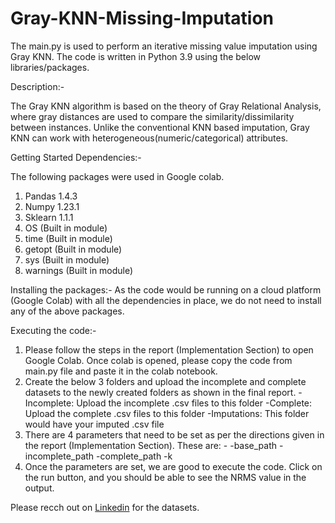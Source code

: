 # Gray-KNN-Missing-Imputation
The main.py is used to perform an iterative missing value imputation using Gray KNN. The code is written in Python 3.9 using the below libraries/packages.

Description:-
	
The Gray KNN algorithm is based on the theory of Gray Relational Analysis, where gray distances are used to compare the similarity/dissimilarity between instances. Unlike the conventional KNN based imputation, Gray KNN can work with heterogeneous(numeric/categorical) attributes.

Getting Started
Dependencies:-

The following packages were used in Google colab.
1. Pandas 1.4.3
2. Numpy 1.23.1
3. Sklearn 1.1.1
4. OS (Built in module)
5. time (Built in module)
6. getopt (Built in module)
7. sys (Built in module)
8. warnings (Built in module)

Installing the packages:-
As the code would be running on a cloud platform (Google Colab) with all the dependencies in place, we do not need to install any of the above packages.

Executing the code:-

1. Please follow the steps in the report (Implementation Section) to open Google Colab. Once colab is opened, please copy the code from main.py file and paste it in the colab notebook.
2. Create the below 3 folders and upload the incomplete and complete datasets to the newly created folders as shown in the final report. 
	-Incomplete: Upload the incomplete .csv files to this folder
	-Complete: Upload the complete .csv files to this folder
	-Imputations: This folder would have your imputed .csv file
3. There are 4 parameters that need to be set as per the directions given in the report (Implementation Section). These are: -
	-base_path
	-incomplete_path
	-complete_path
	-k
4. Once the parameters are set, we are good to execute the code. Click on the run button, and you should be able to see the NRMS value in the output.

Please recch out on [Linkedin](https://linkedin.com/in/nikhil-sukhdev-882395183) for the datasets.
